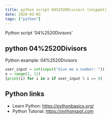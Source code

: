 ```yaml
---
title: python script 04%2520Divisors (snippet)
date: 2020-03-03
tags: ["python"]
---
```

Python script '04%2520Divisors'


## python 04%2520Divisors

Python example: 04%2520Divisors

```python
user_input = int(input("Give me a number: "))
x = range(2, 11)
[print(i) for i in x if user_input % i == 0]

```

## Python links

- Learn Python: https://pythonbasics.org/
- Python Tutorial: https://pythonspot.com
